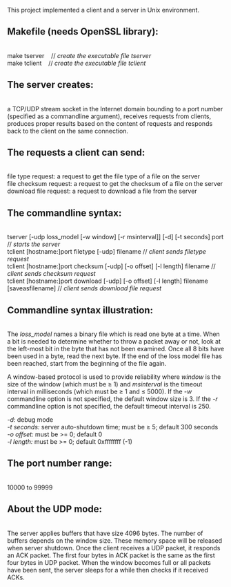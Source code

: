 This project implemented a client and a server in Unix environment.

**<h2>Makefile (needs OpenSSL library):</h2>**<br/>
make tserver&nbsp;&nbsp;&nbsp;&nbsp;// *create the executable file tserver*<br/>
make tclient&nbsp;&nbsp;&nbsp;&nbsp;// *create the executable file tclient*

**<h2>The server creates:</h2>**<br/>
a TCP/UDP stream socket in the Internet domain bounding to a port number (specified as a commandline argument), 
receives requests from clients, produces proper results based on the content of requests and responds back to the client 
on the same connection.

**<h2>The requests a client can send:</h2>**<br/> 
file type request: a request to get the file type of a file on the server<br/> 
file checksum request: a request to get the checksum of a file on the server<br/> 
download file request: a request to download a file from the server<br/> 

**<h2>The commandline syntax:</h2>**<br/>
tserver [-udp loss_model [-w window] [-r msinterval]] [-d] [-t seconds] port // *starts the server*<br/>
tclient [hostname:]port filetype [-udp] filename // *client sends filetype request*<br/>
tclient [hostname:]port checksum [-udp] [-o offset] [-l length] filename // *client sends checksum request*<br/>
tclient [hostname:]port download [-udp] [-o offset] [-l length] filename [saveasfilename] // *client sends download file request*<br/>

**<h2>Commandline syntax illustration:</h2>**<br/>
The *loss_model* names a binary file which is read one byte at a time. When a bit is needed to determine 
whether to throw a packet away or not, look at the left-most bit in the byte that has not been examined. 
Once all 8 bits have been used in a byte, read the next byte. 
If the end of the loss model file has been reached, start from the beginning of the file again.

A window-based protocol is used to provide reliability where *window* is the size of the window (which must be ≥ 1) 
and *msinterval* is the timeout interval in milliseconds (which must be ≥ 1 and ≤ 5000). 
If the *-w* commandline option is not specified, the default window size is 3. 
If the *-r* commandline option is not specified, the default timeout interval is 250.

*-d:* debug mode<br/>
*-t seconds:* server auto-shutdown time; must be ≥ 5; default 300 seconds<br/>
*-o offset:* must be >= 0; default 0<br/>
*-l length:* must be >= 0; default 0xffffffff (-1)<br/>

**<h2>The port number range:</h2>**<br/> 
10000 to 99999

**<h2>About the UDP mode:</h2>**<br/> 
The server applies buffers that have size 4096 bytes. The number of buffers depends on the window size. 
These memory space will be released when server shutdown. 
Once the client receives a UDP packet, it responds an ACK packet. 
The first four bytes in ACK packet is the same as the first four bytes in UDP packet. 
When the window becomes full or all packets have been sent, the server sleeps for a while then checks if it received ACKs. 

